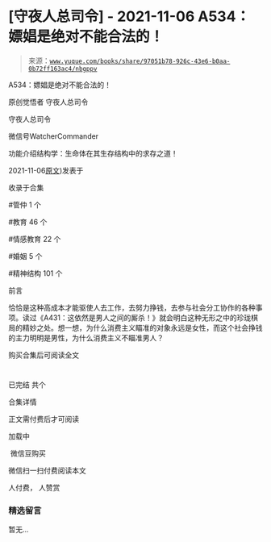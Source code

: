 # [守夜人总司令] - 2021-11-06 A534：嫖娼是绝对不能合法的！

> 来源：[`www.yuque.com/books/share/97051b78-926c-43e6-b0aa-0b72ff163ac4/nbgppv`](https://www.yuque.com/books/share/97051b78-926c-43e6-b0aa-0b72ff163ac4/nbgppv)



A534：嫖娼是绝对不能合法的！ 

原创觉悟者 守夜人总司令 

守夜人总司令 

微信号WatcherCommander 

功能介绍结构学：生命体在其生存结构中的求存之道！ 

2021-11-06[原文](https://mp.weixin.qq.com/s?__biz=MzAxNDk1NjI2Mw==&mid=2247487431&idx=1&sn=78d93492fa71d19501c95eb11e0ea99f&chksm=9b8a2c4facfda559eeb7bffa822a9715b1945a9e9c4f8beaf9d00b8acb0e2cc0b05a63feafaf#rd))发表于 

收录于合集 

#管仲 1 个 

#教育 46 个 

#情感教育 22 个 

#婚姻 5 个 

#精神结构 101 个 

前言 

恰恰是这种高成本才能驱使人去工作，去努力挣钱，去参与社会分工协作的各种事项。读过《A431：这依然是男人之间的厮杀！》就会明白这种无形之中的珍珑棋局的精妙之处。想一想，为什么消费主义瞄准的对象永远是女性，而这个社会挣钱的主力明明是男性，为什么消费主义不瞄准男人？ 

购买合集后可阅读全文 

# 

已完结 共个 

合集详情 

正文需付费后才可阅读 

加载中 

 微信豆购买 

微信扫一扫付费阅读本文 

人付费， 人赞赏 

### 精选留言 

暂无...